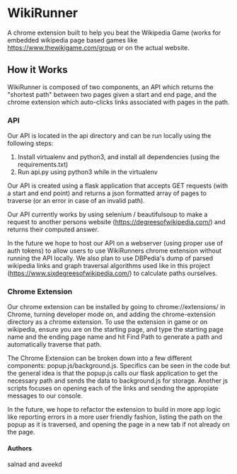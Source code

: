 # WikiRunner
A chrome extension built to help you beat the Wikipedia Game (works for embedded wikipedia page based games like https://www.thewikigame.com/group or on the actual website.

## How it Works
WikiRunner is composed of two components, an API which returns the "shortest path" between two pages given a start and end page, and the chrome extension which auto-clicks links associated with pages in the path.

### API
Our API is located in the api directory and can be run locally using the following steps:
1. Install virtualenv and python3, and install all dependencies (using the requirements.txt)
2. Run api.py using python3 while in the virtualenv

Our API is created using a flask application that accepts GET requests (with a start and end point) and returns a json formatted array of pages to traverse (or an error in case of an invalid path). 

Our API currently works by using selenium / beautifulsoup to make a request to another persons website (https://degreesofwikipedia.com/) and returns their computed answer.

In the future we hope to host our API on a webserver (using proper use of auth tokens) to allow users to use WikiRunners chrome extension without running the API locally. We also plan to use DBPedia's dump of parsed wikipedia links and graph traversal algorithms used like in this project (https://www.sixdegreesofwikipedia.com/) to calculate paths ourselves.

### Chrome Extension
Our chrome extension can be installed by going to chrome://extensions/ in Chrome, turning developer mode on, and adding the chrome-extension directory as a chrome extension. To use the extension in game or on wikipedia, ensure you are on the starting page, and type the starting page name and the ending page name and hit Find Path to generate a path and automatically traverse that path.

The Chrome Extension can be broken down into a few different components: popup.js/background.js. Specifics can be seen in the code but the general idea is that the popup.js calls our flask application to get the necessary path and sends the data to background.js for storage. Another js scripts focuses on opening each of the links and sending the appropiate messages to our console.

In the future, we hope to refactor the extension to build in more app logic like reporting errors in a more user friendly fashion, listing the path on the popup as it is traversed, and opening the page in a new tab if not already on the page.

#### Authors
salnad and aveekd

